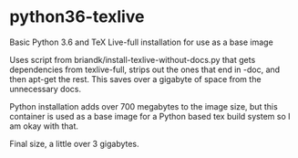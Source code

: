 # python36-texlive
Basic Python 3.6 and TeX Live-full installation for use as a base image

Uses script from briandk/install-texlive-without-docs.py that gets dependencies from texlive-full, strips out the ones that end in -doc, and then apt-get the rest. This saves over a gigabyte of space from the unnecessary docs.

Python installation adds over 700 megabytes to the image size, but this container is used as a base image for a Python based tex build system so I am okay with that.

Final size, a little over 3 gigabytes.
